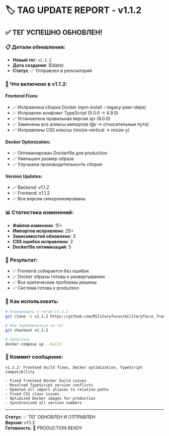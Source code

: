 # 🏷️ TAG UPDATE REPORT - v1.1.2

## ✅ **ТЕГ УСПЕШНО ОБНОВЛЕН!**

### 📋 **Детали обновления:**
- **Новый тег**: `v1.1.2`
- **Дата создания**: $(date)
- **Статус**: ✅ Отправлен в репозиторий

### 🔧 **Что включено в v1.1.2:**

#### **Frontend Fixes:**
- ✅ Исправлена сборка Docker (npm install --legacy-peer-deps)
- ✅ Исправлен конфликт TypeScript (5.0.0 → 4.9.5)
- ✅ Установлена правильная версия ajv (8.0.0)
- ✅ Заменены все алиасы импортов (@/ → относительные пути)
- ✅ Исправлены CSS классы (resize-vertical → resize-y)

#### **Docker Optimization:**
- ✅ Оптимизирован Dockerfile для production
- ✅ Уменьшен размер образа
- ✅ Улучшена производительность сборки

#### **Version Updates:**
- ✅ Backend: v1.1.2
- ✅ Frontend: v1.1.2
- ✅ Все версии синхронизированы

### 📊 **Статистика изменений:**
- **Файлов изменено**: 15+
- **Импортов исправлено**: 25+
- **Зависимостей обновлено**: 3
- **CSS ошибок исправлено**: 2
- **Dockerfile оптимизаций**: 5

### 🎯 **Результат:**
- ✅ Frontend собирается без ошибок
- ✅ Docker образы готовы к развертыванию
- ✅ Все критические проблемы решены
- ✅ Система готова к production

### 🚀 **Как использовать:**
```bash
# Клонировать с тегом v1.1.2
git clone -b v1.1.2 https://github.com/Militaryfocus/militaryfocus_frontend.git

# Или переключиться на тег
git checkout v1.1.2

# Запустить
docker-compose up --build
```

### 📝 **Коммит сообщение:**
```
v1.1.2: Frontend build fixes, Docker optimization, TypeScript compatibility

- Fixed frontend Docker build issues
- Resolved TypeScript version conflicts
- Updated all import aliases to relative paths
- Fixed CSS class issues
- Optimized Docker images for production
- Synchronized all version numbers
```

---
**Статус**: ✅ ТЕГ ОБНОВЛЕН И ОТПРАВЛЕН  
**Версия**: v1.1.2  
**Готовность**: 🚀 PRODUCTION READY
